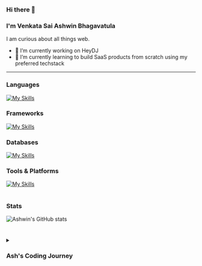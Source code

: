 ### Hi there 👋

### I'm Venkata Sai Ashwin Bhagavatula
I am curious about all things web.

- 🔭 I’m currently working on HeyDJ
- 🌱 I’m currently learning to build SaaS products from scratch using my preferred techstack

---

### Languages
[![My Skills](https://skillicons.dev/icons?i=js,ts,html,css,java,python)](https://skillicons.dev)

### Frameworks
[![My Skills](https://skillicons.dev/icons?i=express,react,next,tailwind)](https://skillicons.dev)

### Databases
[![My Skills](https://skillicons.dev/icons?i=mongodb,mysql)](https://skillicons.dev)

### Tools & Platforms
[![My Skills](https://skillicons.dev/icons?i=git,linux,aws)](https://skillicons.dev)

#

### Stats 

![Ashwin's GitHub stats](https://github-readme-stats.vercel.app/api?username=ashwinbhagavatula&show_icons=true&theme=nightowl)

#

<details>
  <summary>
    <h3>Ash's Coding Journey </h3>
  </summary>
  It all started in schooling when we had that one computers class where we were taught how to use Logo programming and after that a little bit of C print statements. At first, I was just excited about the time I got to spend with a PC but slowly it developed into an interest to learn the language and just do some cool stuff with it. So began my CS journey as a naive computer science student with a passion for learning everything about this programming world. After dabbling into web development to build my own site, into hacking to seem cool, into data analysis and machine learning for what it could do, I finally came back to software development and landed my first full-time role as a full stack developer. Now I am pursuing my interest of contributing towards open source projects and grow more as an engineer.    
</details>

<!--
**ashwinbhagavatula/ashwinbhagavatula** is a ✨ _special_ ✨ repository because its `README.md` (this file) appears on your GitHub profile.

Here are some ideas to get you started:

- 🔭 I’m currently working on ...
- 🌱 I’m currently learning ...
- 👯 I’m looking to collaborate on ...
- 🤔 I’m looking for help with ...
- 💬 Ask me about ...
- 📫 How to reach me: ...
- 😄 Pronouns: ...
- ⚡ Fun fact: ...
-->
